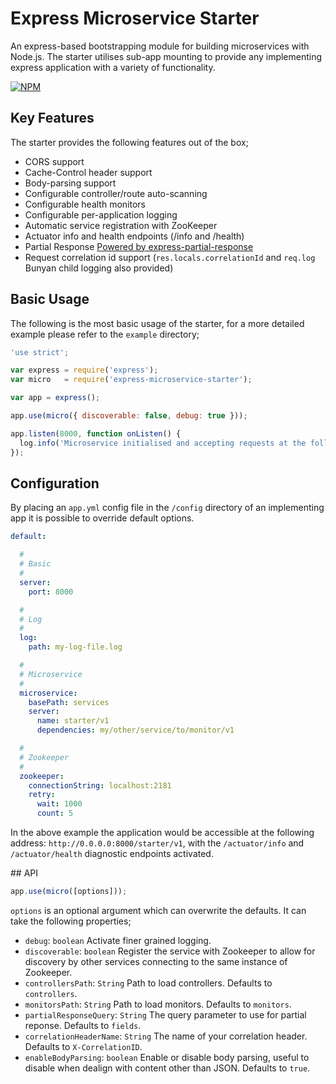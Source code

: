 # Express Microservice Starter

An express-based bootstrapping module for building microservices with Node.js. The starter utilises sub-app mounting to provide any implementing express application with a variety of functionality.

[![NPM](https://nodei.co/npm/express-microservice-starter.png?downloads=true&downloadRank=true&stars=true)](https://nodei.co/npm/express-microservice-starter/)

## Key Features

The starter provides the following features out of the box;

* CORS support
* Cache-Control header support
* Body-parsing support
* Configurable controller/route auto-scanning
* Configurable health monitors
* Configurable per-application logging
* Automatic service registration with ZooKeeper
* Actuator info and health endpoints (/info and /health)
* Partial Response [Powered by express-partial-response](https://www.npmjs.com/package/express-partial-response)
* Request correlation id support (`res.locals.correlationId` and `req.log` Bunyan child logging also provided)

## Basic Usage

The following is the most basic usage of the starter, for a more detailed example please refer to the `example` directory;

```javascript
'use strict';

var express = require('express');
var micro   = require('express-microservice-starter');

var app = express();

app.use(micro({ discoverable: false, debug: true }));

app.listen(8000, function onListen() {
  log.info('Microservice initialised and accepting requests at the following root: http://localhost:8000/starter/v1');
});

```

## Configuration

By placing an `app.yml` config file in the `/config` directory of an implementing app it is possible to override default options.

```yml
default:

  #
  # Basic
  #
  server:
    port: 8000

  #
  # Log
  #
  log:
    path: my-log-file.log

  #
  # Microservice
  #
  microservice:
    basePath: services
    server:
      name: starter/v1
      dependencies: my/other/service/to/monitor/v1

  #
  # Zookeeper
  #
  zookeeper:
    connectionString: localhost:2181
    retry:
      wait: 1000
      count: 5

```

In the above example the application would be accessible at the following address: `http://0.0.0.0:8000/starter/v1`, with the `/actuator/info` and `/actuator/health` diagnostic endpoints activated.

## API

```javascript
app.use(micro([options]));
```

`options` is an optional argument which can overwrite the defaults. It can take the following properties;

- `debug`: `boolean` Activate finer grained logging.
- `discoverable`: `boolean` Register the service with Zookeeper to allow for discovery by other services connecting to the same instance of Zookeeper.
- `controllersPath`: `String` Path to load controllers. Defaults to `controllers`.
- `monitorsPath`: `String` Path to load monitors. Defaults to `monitors`.
- `partialResponseQuery`: `String` The query parameter to use for partial reponse. Defaults to `fields`.
- `correlationHeaderName`: `String` The name of your correlation header. Defaults to `X-CorrelationID`.
- `enableBodyParsing`: `boolean` Enable or disable body parsing, useful to disable when dealign with content other than JSON. Defaults to `true`.
